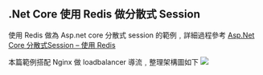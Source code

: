 ## .Net Core 使用 Redis 做分散式 Session

使用 Redis 做為 Asp.net core 分散式 session 的範例﹐詳細過程參考 [Asp.Net Core 分散式Session – 使用 Redis](https://www.dotblogs.com.tw/nethawk/2023/03/08/net-redis-session) 

本篇範例搭配 Nginx 做 loadbalancer 導流﹐整理架構圖如下
[![](https://github.com/nethawkChen/.net6-distsession-redis/blob/main/%E6%9E%B6%E6%A7%8B%E5%9C%96.png)](https://github.com/nethawkChen/.net6-distsession-redis/blob/main/%E6%9E%B6%E6%A7%8B%E5%9C%96.png "架構圖")
